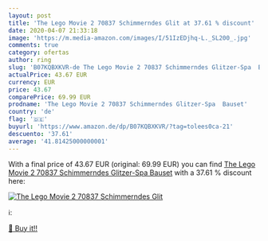 ```yaml
---
layout: post
title: 'The Lego Movie 2 70837 Schimmerndes Glit at 37.61 % discount'
date: 2020-04-07 21:33:18
image: 'https://m.media-amazon.com/images/I/51IzEDjhq-L._SL200_.jpg'
comments: true
category: ofertas
author: ring
slug: 'B07KQBXKVR-de The Lego Movie 2 70837 Schimmerndes Glitzer-Spa  Bauset'
actualPrice: 43.67 EUR
currency: EUR
price: 43.67
comparePrice: 69.99 EUR
prodname: 'The Lego Movie 2 70837 Schimmerndes Glitzer-Spa  Bauset'
country: 'de'
flag: '🇩🇪'
buyurl: 'https://www.amazon.de/dp/B07KQBXKVR/?tag=tolees0ca-21'
descuento: '37.61'
average: '41.81425000000001'
---
```


With a final price of 43.67 EUR (original: 69.99 EUR) you can find [The Lego Movie 2 70837 Schimmerndes Glitzer-Spa  Bauset](https://www.amazon.de/dp/B07KQBXKVR/?tag=tolees0ca-21) with a  37.61 % discount here:

[![The Lego Movie 2 70837 Schimmerndes Glit](https://m.media-amazon.com/images/I/51IzEDjhq-L._SL200_.jpg)](https://www.amazon.de/dp/B07KQBXKVR/?tag=tolees0ca-21)

ℹ️:


[🛒 Buy it!!](https://www.amazon.de/dp/B07KQBXKVR/?tag=tolees0ca-21)
